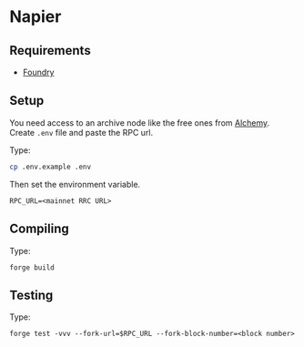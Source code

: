 # Napier

## Requirements

- [Foundry](https://book.getfoundry.sh/)

## Setup

You need access to an archive node like the free ones from [Alchemy](https://alchemyapi.io/). Create `.env` file and paste the RPC url.

Type:

```bash
cp .env.example .env
```

Then set the environment variable.

```
RPC_URL=<mainnet RRC URL>
```

## Compiling

Type:

```
forge build
```

## Testing

Type:

```
forge test -vvv --fork-url=$RPC_URL --fork-block-number=<block number>
```

